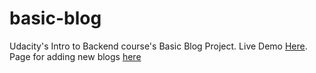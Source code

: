 # basic-blog

Udacity's Intro to Backend course's Basic Blog Project. Live Demo [Here](basic-blog-170117.appspot.com). Page for adding new blogs [here](https://basic-blog-170117.appspot.com/newpost)
